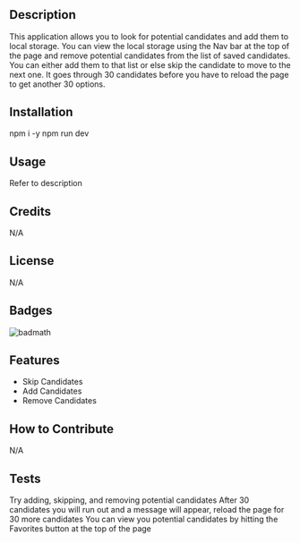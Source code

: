 # <Candidate-Search>

## Description

This application allows you to look for potential candidates and add them to local storage.
You can view the local storage using the Nav bar at the top of the page and remove potential candidates from the list of saved candidates.
You can either add them to that list or else skip the candidate to move to the next one.
It goes through 30 candidates before you have to reload the page to get another 30 options.

## Installation

npm i -y
npm run dev

## Usage

Refer to description

## Credits

N/A

## License

N/A

## Badges

![badmath](https://img.shields.io/github/languages/top/lernantino/badmath)

## Features

- Skip Candidates
- Add Candidates
- Remove Candidates

## How to Contribute

N/A

## Tests

Try adding, skipping, and removing potential candidates
After 30 candidates you will run out and a message will appear, reload the page for 30 more candidates
You can view you potential candidates by hitting the Favorites button at the top of the page